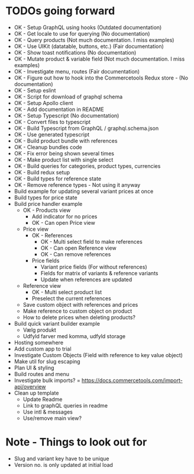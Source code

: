 # TODOs going forward

- OK - Setup GraphQL using hooks (Outdated documentation)
- OK - Get locale to use for querying (No documentation)
- OK - Query products (Not much documentation. I miss examples)
- OK - Use UIKit (datatable, buttons, etc.) (Fair documentation)
- OK - Show toast notifications (No documentation)
- OK - Mutate product & variable field (Not much documentation. I miss examples)
- OK - Investigate menu, routes (Fair documentation)
- OK - Figure out how to hook into the Commercetools Redux store - (No documentation)
- OK - Setup eslint
- OK - Script for download of graphql schema
- OK - Setup Apollo client
- OK - Add documentation in README
- OK - Setup Typescript (No documentation)
- OK - Convert files to typescript
- OK - Build Typescript from GraphQL / graphql.schema.json
- OK - Use generated typescript
- OK - Build product bundle with references
- OK - Cleanup bundles code
- OK - Fix error being shown several times
- OK - Make product list with single select
- OK - Build queries for categories, product types, currencies
- OK - Build redux setup
- OK - Build types for reference state
- OK - Remove reference types - Not using it anyway
- Build example for updating several variant prices at once
- Build types for price state
- Build price handler example
  - OK - Products view
    - Add indicator for no prices
    - OK - Can open Price view
  - Price view
    - OK - References
      - OK - Multi select field to make references
      - OK - Can open Reference view
      - OK - Can remove references
    - Price fields
      - Variant price fields (For without references)
      - Fields for matrix of variants & reference variants
      - Update when references are updated
  - Reference view
    - OK - Multi select product list
    - Preselect the current references
  - Save custom object with references and prices
  - Make reference to custom object on product
  - How to delete prices when deleting products?
- Build quick variant builder example
  - Vælg produkt
  - Udfyld farver med komma, udfyld storage
- Hosting somewhere
- Add custom app to trial
- Investigate Custom Objects (Field with reference to key value object)
- Make util for slug escaping
- Plan UI & styling
- Build routes and menu
- Investigate bulk imports? = https://docs.commercetools.com/import-api/overview
- Clean up template
  - Update Readme
  - Link to graphQL queries in readme
  - Use intl & messages
  - Use/remove main view?
  
# Note - Things to look out for

- Slug and variant key have to be unique
- Version no. is only updated at initial load
